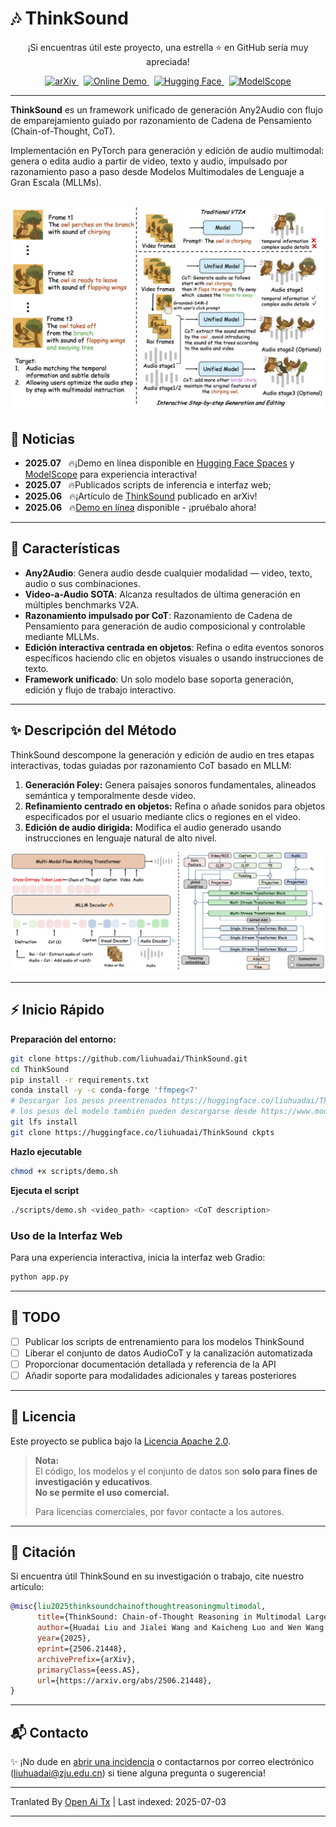 # 🎶 ThinkSound

<p align="center">
  ¡Si encuentras útil este proyecto, una estrella ⭐ en GitHub sería muy apreciada!
</p>

<p align="center">
  <a href="https://arxiv.org/pdf/2506.21448">
    <img src="https://img.shields.io/badge/arXiv-2506.21448-b31b1b.svg" alt="arXiv"/>
  </a>
  &nbsp;
  <a href="https://thinksound-project.github.io/">
    <img src="https://img.shields.io/badge/Online%20Demo-🌐-blue" alt="Online Demo"/>
  </a>
  &nbsp;
  <a href="https://huggingface.co/spaces/FunAudioLLM/ThinkSound">
    <img src="https://img.shields.io/badge/HuggingFace-Spaces-orange?logo=huggingface" alt="Hugging Face"/>
  </a>
  &nbsp;
  <a href="https://modelscope.cn/studios/iic/ThinkSound">
    <img src="https://img.shields.io/badge/ModelScope-在线体验-green" alt="ModelScope"/>
  </a>
</p>

---

**ThinkSound** es un framework unificado de generación Any2Audio con flujo de emparejamiento guiado por razonamiento de Cadena de Pensamiento (Chain-of-Thought, CoT).

Implementación en PyTorch para generación y edición de audio multimodal: genera o edita audio a partir de video, texto y audio, impulsado por razonamiento paso a paso desde Modelos Multimodales de Lenguaje a Gran Escala (MLLMs).

![Teaser](https://raw.githubusercontent.com/FunAudioLLM/ThinkSound/master/assets/figs/fig1_teaser.png)
---

## 📰 Noticias
- **2025.07** &nbsp; 🔥¡Demo en línea disponible en [Hugging Face Spaces](https://huggingface.co/spaces/FunAudioLLM/ThinkSound) y [ModelScope](https://modelscope.cn/studios/iic/ThinkSound) para experiencia interactiva!
- **2025.07** &nbsp; 🔥Publicados scripts de inferencia e interfaz web;
- **2025.06** &nbsp; 🔥¡Artículo de [ThinkSound](https://arxiv.org/pdf/2506.21448) publicado en arXiv!
- **2025.06** &nbsp; 🔥[Demo en línea](http://thinksound-project.github.io/) disponible - ¡pruébalo ahora!

---

## 🚀 Características

- **Any2Audio**: Genera audio desde cualquier modalidad — video, texto, audio o sus combinaciones.
- **Video-a-Audio SOTA**: Alcanza resultados de última generación en múltiples benchmarks V2A.
- **Razonamiento impulsado por CoT**: Razonamiento de Cadena de Pensamiento para generación de audio composicional y controlable mediante MLLMs.
- **Edición interactiva centrada en objetos**: Refina o edita eventos sonoros específicos haciendo clic en objetos visuales o usando instrucciones de texto.
- **Framework unificado**: Un solo modelo base soporta generación, edición y flujo de trabajo interactivo.

---

## ✨ Descripción del Método

ThinkSound descompone la generación y edición de audio en tres etapas interactivas, todas guiadas por razonamiento CoT basado en MLLM:

1. **Generación Foley:** Genera paisajes sonoros fundamentales, alineados semántica y temporalmente desde video.
2. **Refinamiento centrado en objetos:** Refina o añade sonidos para objetos especificados por el usuario mediante clics o regiones en el video.
3. **Edición de audio dirigida:** Modifica el audio generado usando instrucciones en lenguaje natural de alto nivel.

![ThinkSound Overview](https://raw.githubusercontent.com/FunAudioLLM/ThinkSound/master/assets/figs/fig3_model.png)
<!-- Un conjunto de datos a gran escala anotado con CoT (**AudioCoT**) se utiliza para entrenar tanto el módulo de razonamiento como el modelo base unificado de audio.
![AudioCoT Pipeline](https://raw.githubusercontent.com/FunAudioLLM/ThinkSound/master/assets/figs/fig2_dataset.png) -->

---

## ⚡ Inicio Rápido

**Preparación del entorno:**
```bash
git clone https://github.com/liuhuadai/ThinkSound.git
cd ThinkSound
pip install -r requirements.txt
conda install -y -c conda-forge 'ffmpeg<7'
# Descargar los pesos preentrenados https://huggingface.co/liuhuadai/ThinkSound al directorio ckpts/
# los pesos del modelo también pueden descargarse desde https://www.modelscope.cn/models/iic/ThinkSound
git lfs install
git clone https://huggingface.co/liuhuadai/ThinkSound ckpts
```

**Hazlo ejecutable**
```bash
chmod +x scripts/demo.sh
```

**Ejecuta el script**
```bash
./scripts/demo.sh <video_path> <caption> <CoT description>
```


### Uso de la Interfaz Web

Para una experiencia interactiva, inicia la interfaz web Gradio:

```bash
python app.py
```

---
## 📝 TODO

- ☐ Publicar los scripts de entrenamiento para los modelos ThinkSound
- ☐ Liberar el conjunto de datos AudioCoT y la canalización automatizada
- ☐ Proporcionar documentación detallada y referencia de la API
- ☐ Añadir soporte para modalidades adicionales y tareas posteriores

---

## 📄 Licencia

Este proyecto se publica bajo la [Licencia Apache 2.0](LICENSE).

> **Nota:**  
> El código, los modelos y el conjunto de datos son **solo para fines de investigación y educativos**.  
> **No se permite el uso comercial.**
>
> Para licencias comerciales, por favor contacte a los autores.

---

## 📖 Citación

Si encuentra útil ThinkSound en su investigación o trabajo, cite nuestro artículo:

```bibtex
@misc{liu2025thinksoundchainofthoughtreasoningmultimodal,
      title={ThinkSound: Chain-of-Thought Reasoning in Multimodal Large Language Models for Audio Generation and Editing}, 
      author={Huadai Liu and Jialei Wang and Kaicheng Luo and Wen Wang and Qian Chen and Zhou Zhao and Wei Xue},
      year={2025},
      eprint={2506.21448},
      archivePrefix={arXiv},
      primaryClass={eess.AS},
      url={https://arxiv.org/abs/2506.21448}, 
}
```

---

## 📬 Contacto

✨ ¡No dude en [abrir una incidencia](https://github.com/liuhuadai/ThinkSound/issues) o contactarnos por correo electrónico ([liuhuadai@zju.edu.cn](https://raw.githubusercontent.com/FunAudioLLM/ThinkSound/master/mailto:liuhuadai@zju.edu.cn)) si tiene alguna pregunta o sugerencia!


---


Tranlated By [Open Ai Tx](https://github.com/OpenAiTx/OpenAiTx) | Last indexed: 2025-07-03


---